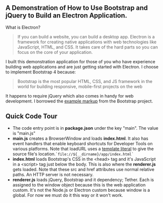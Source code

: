 

A Demonstration of How to Use Bootstrap and jQuery to Build an Electron Application.
------------------------------------------------------------------------

What is Electron?

> If you can build a website, you can build a desktop app. Electron is a framework for creating native applications with web technologies like JavaScript, HTML, and CSS. It takes care of the hard parts so you can focus on the core of your application.

I built this demonstration application for those of you who have experience building web applications and are just getting started with Electron. I choose to implement Bootstrap 4 because:

> Bootstrap is the most popular HTML, CSS, and JS framework in the world for building responsive, mobile-first projects on the web

It happens to require jQuery which also comes in handy for web development. I borrowed the [example markup](https://v4-alpha.getbootstrap.com/examples/dashboard/) from the Bootstrap project.

Quick Code Tour
---------------

 - The code entry point is in **package.json** under the key "main". The value is "main.js"
 - **main.js** creates a BrowserWindow and loads **index.html**. It also has event handlers that enable keyboard shortcuts for Developer Tools on various platforms. Note that loadURL uses a [template literal](https://developer.mozilla.org/en-US/docs/Web/JavaScript/Reference/Template_literals) to give the source file's location.`` `file://${__dirname}/app/index.html` ``
 - **index.html** loads Bootstrap's CSS in the &lt;head&gt; tag and it's JavaScript in a &lt;script&gt; tag just below the body. This is also where the **renderer.js** gets loaded. Note that these src and href attributes use normal relative paths. An HTTP server is not necessary.
 - **renderer.js** loads jQuery, Bootstrap and it dependency; Tether. Each is assigned to the window object because this is the web application custom. It's not the Node.js or Electron custom because window is a global. For now we must do it this way or it won't work.
